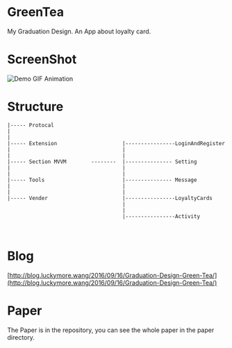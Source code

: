 # GreenTea
My Graduation Design. An App about loyalty card.


# ScreenShot
![Demo GIF Animation](https://raw.githubusercontent.com/luckymore0520/GreenTea/master/screen.gif "Demo GIF Animation")

# Structure

```
|----- Protocal  
|  
|  
|----- Extension                     |----------------LoginAndRegister 
|                                    |
|                                    | 
|----- Section MVVM        --------  |--------------- Setting 
|                                    |  
|                                    |  
|----- Tools                         |--------------- Message   
|                                    |  
|                                    |  
|----- Vender                        |----------------LoyaltyCards 
                                     |  
                                     |  
                                     |----------------Activity  
                          
                                  
```

# Blog

[http://blog.luckymore.wang/2016/09/16/Graduation-Design-Green-Tea/](http://blog.luckymore.wang/2016/09/16/Graduation-Design-Green-Tea/)


# Paper

The Paper is in the repository, you can see the whole paper in the paper directory.